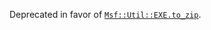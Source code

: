 Deprecated in favor of [`Msf::Util::EXE.to_zip`](https://github.com/rapid7/metasploit-framework/wiki/How-to-zip-files-with-Msf-Util-EXE.to_zip).